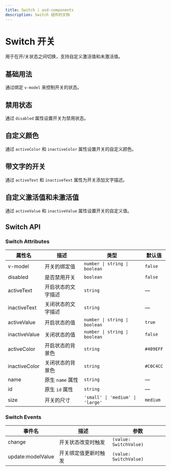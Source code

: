 ```yaml
---
title: Switch | asd-components
description: Switch 组件的文档
---
```


# Switch 开关

用于在开/关状态之间切换，支持自定义激活值和未激活值。

## 基础用法

通过绑定 `v-model` 来控制开关的状态。

<preview path="../demo/Switch/Basic.vue" language="vue"></preview>

## 禁用状态

通过 `disabled` 属性设置开关为禁用状态。

<preview path="../demo/Switch/Disabled.vue" language="vue"></preview>

## 自定义颜色

通过 `activeColor` 和 `inactiveColor` 属性设置开关的自定义颜色。

<preview path="../demo/Switch/CustomColor.vue" language="vue"></preview>

## 带文字的开关

通过 `activeText` 和 `inactiveText` 属性为开关添加文字描述。

<preview path="../demo/Switch/WithTextFormat.vue" language="vue"></preview>

## 自定义激活值和未激活值

通过 `activeValue` 和 `inactiveValue` 属性设置开关的自定义值。

<preview path="../demo/Switch/CustomValue.vue" language="vue"></preview>

## Switch API

### Switch Attributes

| 属性名         | 描述                       | 类型                       | 默认值    |
| -------------- | -------------------------- | -------------------------- | --------- |
| v-model        | 开关的绑定值               | `number \| string \| boolean` | `false`   |
| disabled       | 是否禁用开关               | `boolean`                  | `false`   |
| activeText     | 开启状态的文字描述         | `string`                   | —         |
| inactiveText   | 关闭状态的文字描述         | `string`                   | —         |
| activeValue    | 开启状态的值               | `number \| string \| boolean` | `true`    |
| inactiveValue  | 关闭状态的值               | `number \| string \| boolean` | `false`   |
| activeColor    | 开启状态的背景色           | `string`                   | `#409EFF` |
| inactiveColor  | 关闭状态的背景色           | `string`                   | `#C0C4CC` |
| name           | 原生 `name` 属性           | `string`                   | —         |
| id             | 原生 `id` 属性             | `string`                   | —         |
| size           | 开关的尺寸                 | `'small' \| 'medium' \| 'large'` | `medium` |

### Switch Events

| 事件名         | 描述                       | 参数                       |
| -------------- | -------------------------- | -------------------------- |
| change         | 开关状态改变时触发         | `(value: SwitchValue)`     |
| update:modelValue | 开关绑定值更新时触发     | `(value: SwitchValue)`     |

